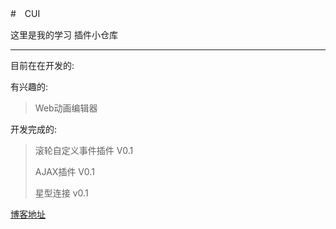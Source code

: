 #　CUI

这里是我的学习 插件小仓库

---
目前在在开发的:

有兴趣的:
>Web动画编辑器

开发完成的:
> 滚轮自定义事件插件	V0.1
>
> AJAX插件		V0.1
>
>星型连接 v0.1

[博客地址](http://www.cxyblogbiu.com/)
